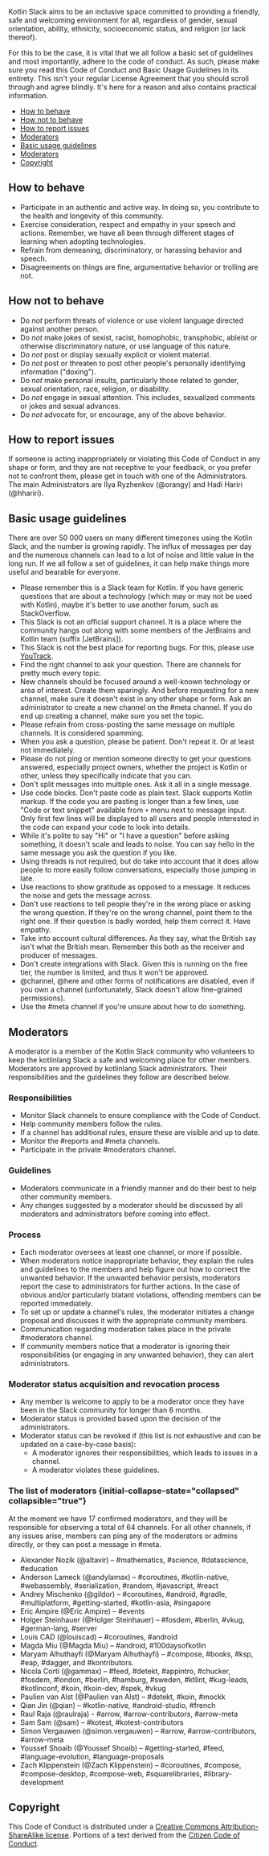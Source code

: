 [//]: # (title: Code of conduct and guidelines for Kotlin Slack)

Kotlin Slack aims to be an inclusive space committed to providing a friendly, safe and welcoming environment for all, 
regardless of gender, sexual orientation, ability, ethnicity, socioeconomic status, and religion (or lack thereof).

For this to be the case, it is vital that we all follow a basic set of guidelines and most importantly, 
adhere to the code of conduct. 
As such, please make sure you read this Code of Conduct and Basic Usage Guidelines in its entirety. 
This isn't your regular License Agreement that you should scroll through and agree blindly.
It's here for a reason and also contains practical information.

* [How to behave](#how-to-behave)
* [How not to behave](#how-not-to-behave)
* [How to report issues](#how-to-report-issues)
* [Moderators](#moderators)
* [Basic usage guidelines](#basic-usage-guidelines)
* [Moderators](#moderators)
* [Copyright](#copyright)

## How to behave

* Participate in an authentic and active way. In doing so, you contribute to the health and longevity of this community.
* Exercise consideration, respect and empathy in your speech and actions.
  Remember, we have all been through different stages of learning when adopting technologies. 
* Refrain from demeaning, discriminatory, or harassing behavior and speech.
* Disagreements on things are fine, argumentative behavior or trolling are not. 

## How not to behave

* Do *not* perform threats of violence or use violent language directed against another person.
* Do *not* make jokes of sexist, racist, homophobic, transphobic, ableist or otherwise discriminatory nature,
  or use language of this nature.
* Do *not* post or display sexually explicit or violent material.
* Do *not* post or threaten to post other people's personally identifying information ("doxing").
* Do *not* make personal insults, particularly those related to gender, sexual orientation, race, religion, or disability.
* Do *not* engage in sexual attention. This includes, sexualized comments or jokes and sexual advances.
* Do *not* advocate for, or encourage, any of the above behavior.

## How to report issues

If someone is acting inappropriately or violating this Code of Conduct in any shape or form,
and they are not receptive to your feedback, or you prefer not to confront them, 
please get in touch with one of the Administrators. 
The main Administrators are Ilya Ryzhenkov (@orangy) and Hadi Hariri (@hhariri). 

## Basic usage guidelines

There are over 50 000 users on many different timezones using the Kotlin Slack, and the number is growing rapidly.
The influx of messages per day and the numerous channels can lead to a lot of noise and little value in the long run.
If we all follow a set of guidelines, it can help make things more useful and bearable for everyone. 

* Please remember this is a Slack team for Kotlin. 
  If you have generic questions that are about a technology (which may or may not be used with Kotlin),
  maybe it's better to use another forum, such as StackOverflow. 
* This Slack is not an official support channel. It is a place where the community hangs out along with some members 
  of the JetBrains and Kotlin team (suffix [JetBrains]).
* This Slack is not the best place for reporting bugs. For this, please use [YouTrack](https://youtrack.jetbrains.com/issues/kt).  
* Find the right channel to ask your question. There are channels for pretty much every topic. 
* New channels should be focused around a well-known technology or area of interest. Create them sparingly. 
  And before requesting for a new channel, make sure it doesn't exist in any other shape or form. 
  Ask an administrator to create a new channel on the #meta channel. 
  If you do end up creating a channel, make sure you set the topic. 
* Please refrain from cross-posting the same message on multiple channels. It is considered spamming.
* When you ask a question, please be patient. Don't repeat it. Or at least not immediately.
* Please do not ping or mention someone directly to get your questions answered, especially project owners, 
  whether the project is Kotlin or other, unless they specifically indicate that you can. 
* Don't split messages into multiple ones. Ask it all in a single message.
* Use code blocks. Don't paste code as plain text. Slack supports Kotlin markup. 
  If the code you are pasting is longer than a few lines, use "Code or text snippet" available from `+` menu next to message input.
  Only first few lines will be displayed to all users and people interested in the code can expand your code to look into details.
* While it's polite to say "Hi" or "I have a question" before asking something, it doesn't scale and leads to noise.
  You can say hello in the same message you ask the question if you like.
* Using threads is not required, but do take into account that it does allow people to more easily follow conversations, 
  especially those jumping in late.
* Use reactions to show gratitude as opposed to a message. It reduces the noise and gets the message across.
* Don't use reactions to tell people they're in the wrong place or asking the wrong question. 
  If they're on the wrong channel, point them to the right one. If their question is badly worded, help them correct it.
  Have empathy. 
* Take into account cultural differences. As they say, what the British say isn't what the British mean. 
  Remember this both as the receiver and producer of messages.  
* Don't create integrations with Slack. Given this is running on the free tier, 
  the number is limited, and thus it won't be approved.
* @channel, @here and other forms of notifications are disabled, even if you own a channel 
  (unfortunately, Slack doesn't allow fine-grained permissions).
* Use the #meta channel if you're unsure about how to do something.  

## Moderators

A moderator is a member of the Kotlin Slack community
who volunteers to keep the kotlinlang Slack a safe and welcoming place for other members.
Moderators are approved by kotlinlang Slack administrators.
Their responsibilities and the guidelines they follow are described below.

### Responsibilities

* Monitor Slack channels to ensure compliance with the Code of Conduct.
* Help community members follow the rules.
* If a channel has additional rules, ensure these are visible and up to date.
* Monitor the #reports and #meta channels.
* Participate in the private #moderators channel.

### Guidelines

* Moderators communicate in a friendly manner and do their best to help other community members.
* Any changes suggested by a moderator should be discussed by all moderators and administrators before coming into effect.

### Process

* Each moderator oversees at least one channel, or more if possible.
* When moderators notice inappropriate behavior,
  they explain the rules and guidelines to the members and help figure out how to correct the unwanted behavior.
  If the unwanted behavior persists, moderators report the case to administrators for further actions.
  In the case of obvious and/or particularly blatant violations, offending members can be reported immediately.
* To set up or update a channel's rules, the moderator initiates a change proposal and discusses it with the appropriate community members.
* Communication regarding moderation takes place in the private #moderators channel.
* If community members notice that a moderator is ignoring their responsibilities (or engaging in any unwanted behavior),
  they can alert administrators.

### Moderator status acquisition and revocation process

* Any member is welcome to apply to be a moderator once they have been in the Slack community for longer than 6 months.
* Moderator status is provided based upon the decision of the administrators.
* Moderator status can be revoked if (this list is not exhaustive and can be updated on a case-by-case basis):
  * A moderator ignores their responsibilities, which leads to issues in a channel.
  * A moderator violates these guidelines.   

### The list of moderators {initial-collapse-state="collapsed" collapsible="true"}

At the moment we have 17 confirmed moderators, and they will be responsible for observing a total of 64 channels.
For all other channels, if any issues arise, members can ping any of the moderators or admins directly,
or they can post a message in #meta.

* Alexander Nozik	(@altavir) – #mathematics, #science, #datascience, #education
* Anderson Lameck	(@andylamax) – #coroutines, #kotlin-native, #webassembly, #serialization, #random, #javascript, #react
* Andrey Mischenko	(@gildor) – #coroutines, #android, #gradle, #multiplatform, #getting-started, #kotlin-asia, #singapore
* Eric Ampire	(@Eric Ampire) – #events
* Holger Steinhauer	(@Holger Steinhauer) – #fosdem, #berlin, #vkug, #german-lang, #server
* Louis CAD	(@louiscad) – #coroutines, #android
* Magda Miu (@Magda Miu) – #android, #100daysofkotlin
* Maryam Alhuthayfi (@Maryam Alhuthayfi) – #compose, #books, #ksp, #eap, #dagger, and #kontributors.
* Nicola Corti	(@gammax) – #feed, #detekt, #appintro, #chucker, #fosdem, #london, #berlin, #hamburg, #sweden, #ktlint, 
  #kug-leads, #kotlinconf, #koin, #koin-dev, #spek, #vkug
* Paulien van Alst (@Paulien van Alst) – #detekt, #koin, #mockk
* Qian Jin (@qian) – #kotlin-native, #android-studio, #french
* Raul Raja	(@raulraja) - #arrow, #arrow-contributors, #arrow-meta
* Sam Sam	(@sam) – #kotest, #kotest-contributors
* Simon Vergauwen	(@simon.vergauwen) – #arrow, #arrow-contributors, #arrow-meta
* Youssef Shoaib	(@Youssef Shoaib)  – #getting-started, #feed, #language-evolution, #language-proposals
* Zach Klippenstein	(@Zach Klippenstein) – #coroutines, #compose, #compose-desktop, #compose-web, #squarelibraries, 
  #library-development

## Copyright

This Code of Conduct is distributed under a [Creative Commons Attribution-ShareAlike license](http://creativecommons.org/licenses/by-sa/3.0/). 
Portions of a text derived from the [Citizen Code of Conduct](http://citizencodeofconduct.org/).  
